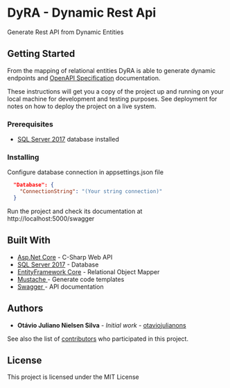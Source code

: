 # DyRA - Dynamic Rest Api
Generate Rest API from Dynamic Entities

## Getting Started

From the mapping of relational entities DyRA is able to generate dynamic endpoints and [OpenAPI Specification](https://www.openapis.org) documentation.

These instructions will get you a copy of the project up and running on your local machine for development and testing purposes. See deployment for notes on how to deploy the project on a live system.

### Prerequisites
- [SQL Server 2017](https://www.microsoft.com/en-us/sql-server/sql-server-2017) database installed


### Installing

Configure database connection in appsettings.json file

```json
  "Database": {
    "ConnectionString": "(Your string connection)"
  }
```

Run the project and check its documentation at http://localhost:5000/swagger


## Built With

* [Asp.Net Core](https://docs.microsoft.com/pt-br/aspnet/core/?view=aspnetcore-2.0) - C-Sharp Web API 
* [SQL Server 2017](https://www.microsoft.com/en-us/sql-server/sql-server-2017) - Database
* [EntityFramework Core](https://docs.microsoft.com/pt-br/ef/core/) - Relational Object Mapper 
* [Mustache ](http://mustache.github.io/) - Generate code templates
* [Swagger ](https://swagger.io/) - API documentation

## Authors

* **Otávio Juliano Nielsen Silva** - *Initial work* - [otaviojulianons](https://github.com/otaviojulianons)

See also the list of [contributors](https://github.com/your/project/contributors) who participated in this project.

## License

This project is licensed under the MIT License
